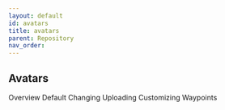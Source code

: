 ```yaml
---
layout: default
id: avatars
title: avatars
parent: Repository
nav_order: 
---
```


## Avatars
Overview
Default Changing 
Uploading
Customizing
Waypoints
